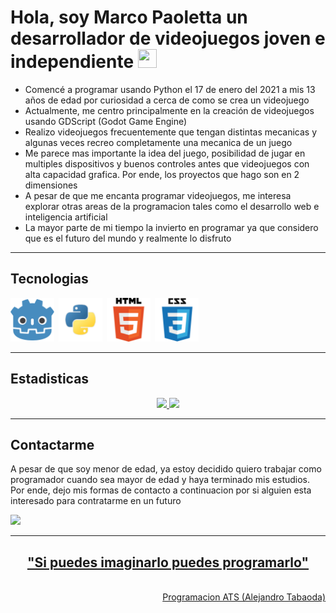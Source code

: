# Hola, soy Marco Paoletta un desarrollador de videojuegos joven e independiente <img src="https://user-images.githubusercontent.com/1303154/88677602-1635ba80-d120-11ea-84d8-d263ba5fc3c0.gif" width="30px" height="30px">

* Comencé a programar usando Python el 17 de enero del 2021 a mis 13 años de edad por curiosidad a cerca de como se crea un videojuego  
* Actualmente, me centro principalmente en la creación de videojuegos usando GDScript (Godot Game Engine)
* Realizo videojuegos frecuentemente que tengan distintas mecanicas y algunas veces recreo completamente una mecanica de un juego
* Me parece mas importante la idea del juego, posibilidad de jugar en multiples dispositivos y buenos controles antes que videojuegos con alta capacidad grafica. Por ende, los proyectos que hago son en 2 dimensiones
* A pesar de que me encanta programar videojuegos, me interesa explorar otras areas de la programacion tales como el desarrollo web e inteligencia artificial
* La mayor parte de mi tiempo la invierto en programar ya que considero que es el futuro del mundo y realmente lo disfruto 

---

<h2>Tecnologias</h2>

<img width="70px" src="https://raw.githubusercontent.com/github/explore/80688e429a7d4ef2fca1e82350fe8e3517d3494d/topics/godot/godot.png">&ensp;<img width ="70px" src="https://raw.githubusercontent.com/github/explore/80688e429a7d4ef2fca1e82350fe8e3517d3494d/topics/python/python.png">&ensp;<img width ="70px" src="https://raw.githubusercontent.com/github/explore/80688e429a7d4ef2fca1e82350fe8e3517d3494d/topics/html/html.png">&ensp;<img width ="70px" src="https://raw.githubusercontent.com/github/explore/80688e429a7d4ef2fca1e82350fe8e3517d3494d/topics/css/css.png">
                                                      
---
  
<h2>Estadisticas</h2>

<p align="center">
    <a href="https://github.com/MarcoPaoletta">
        <img height="180em" src="https://github-readme-stats-eight-theta.vercel.app/api?username=MarcoPaoletta&show_icons=true&theme=algolia&include_all_commits=true&count_private=true" />
        <img height="180em" src="https://github-readme-stats-eight-theta.vercel.app/api/top-langs/?username=MarcoPaoletta&layout=compact&langs_count=8&theme=algolia" />
    </a>
</p>

---

<h2>Contactarme</h2>
<p>A pesar de que soy menor de edad, ya estoy decidido quiero trabajar como programador cuando sea mayor de edad y haya terminado mis estudios. Por ende, dejo mis formas de contacto a continuacion por si alguien esta interesado para contratarme en un futuro</p>

<a href="mailto:marcopaoletta2007@gmail.com">
  <img src="https://img.shields.io/badge/Gmail-8B89CC?style-for-the-badge&logo=Gmail"/>

---

<h2 align= "center">"Si puedes imaginarlo puedes programarlo"</h2>  
</br>
<div align = "right">
<a align= "right" href=http://youtube.fandom.com/es/wiki/Programación_ATS>Programacion ATS (Alejandro Tabaoda)</p>
</div>
